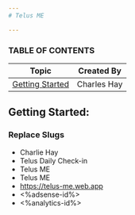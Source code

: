 ```yaml
---
# Telus ME

---
```


### TABLE OF CONTENTS

| Topic                       | Created By  |
| --------------------------- | ----------- |
| [Getting Started](#Topic01) | Charles Hay |

<a name="Topic01"></a>

## Getting Started:

### Replace Slugs
* Charlie Hay
* Telus Daily Check-in
* Telus ME
* Telus ME
* https://telus-me.web.app
* <%adsense-id%>
* <%analytics-id%>